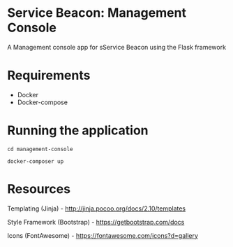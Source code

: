 # Service Beacon: Management Console
A Management console app for sService Beacon using the Flask framework

# Requirements
* Docker
* Docker-compose

# Running the application
```
cd management-console

docker-composer up
```

# Resources
Templating (Jinja) - http://jinja.pocoo.org/docs/2.10/templates

Style Framework (Bootstrap) - https://getbootstrap.com/docs

Icons (FontAwesome) - https://fontawesome.com/icons?d=gallery
